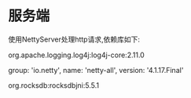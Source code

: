 # 服务端
使用NettyServer处理http请求,依赖库如下:

org.apache.logging.log4j:log4j-core:2.11.0

group: 'io.netty', name: 'netty-all', version: '4.1.17.Final'

org.rocksdb:rocksdbjni:5.5.1
